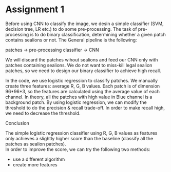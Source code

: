 # Assignment 1

Before using CNN to classify the image, we desin a simple classifier (SVM, decision tree, LR etc.) to do some pre-processing. The task of pre-processing is to do binary classification, determining whether a given patch contains sealions or not. The General pipeline is the following:

patches -> pre-processing classifier -> CNN

We will discard the patches wihout sealions and feed our CNN only with patches containing sealions. We do not want to miss-kill legal sealion patches, so we need to design our binary classifier to achieve high recall.

In the code, we use logistic regression to classify patches. We manually create three features: average R, G, B values. Each patch is of dimension 96\*96\*3, so the features are calculated using the average value of each channel. In theory, all the patches with high value in Blue channel is a background patch. By using logistic regression, we can modify the threshold to do the precision & recall trade-off. In order to make recall high, we need to decrease the threshold.

Conclusion

The simple logistic regression classifier using R, G, B values as features only achieves a slightly higher score than the baseline (classify all the patches as sealion patches).   
In order to improve the score, we can try the following two methods:
* use a different algorithm
* create more features 
